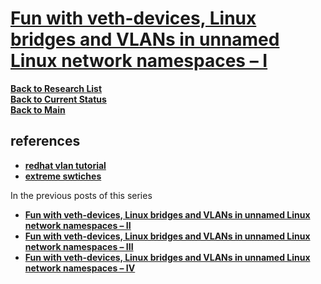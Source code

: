 # **[Fun with veth-devices, Linux bridges and VLANs in unnamed Linux network namespaces – I](https://linux-blog.anracom.com/2017/10/30/fun-with-veth-devices-linux-bridges-and-vlans-in-unnamed-linux-network-namespaces-i/)**
 

**[Back to Research List](../../../../../research_list.md)**\
**[Back to Current Status](../../../../../../development/status/weekly/current_status.md)**\
**[Back to Main](../../../../../../README.md)**

## references

- **[redhat vlan tutorial](https://developers.redhat.com/blog/2018/10/22/introduction-to-linux-interfaces-for-virtual-networking#vlan)**
- **[extreme swtiches](https://emc.extremenetworks.com/content/oneview/docs/network/devices/docs/l_ov_cf_vlan.html#:~:text=Port%20VLAN%20ID's.-,VLAN%20ID%20(VID),(VIDs)%20and%20VLAN%20names.&text=A%20unique%20number%20between%201,reserved%20for%20the%20Default%20VLAN.)**

In the previous posts of this series

- **[Fun with veth-devices, Linux bridges and VLANs in unnamed Linux network namespaces – II](https://linux-blog.anracom.com/2017/11/12/fun-with-veth-devices-linux-bridges-and-vlans-in-unnamed-linux-network-namespaces-ii/)**
- **[Fun with veth-devices, Linux bridges and VLANs in unnamed Linux network namespaces – III](https://linux-blog.anracom.com/2017/11/14/fun-with-veth-devices-linux-bridges-and-vlans-in-unnamed-linux-network-namespaces-iii/)**
- **[Fun with veth-devices, Linux bridges and VLANs in unnamed Linux network namespaces – IV](https://linux-blog.anracom.com/2017/11/20/fun-with-veth-devices-linux-bridges-and-vlans-in-unnamed-linux-network-namespaces-iv/#:~:text=Both%20variants%20can%20also%20be,trunk%20interface%20a%20trunk%20port.)**


